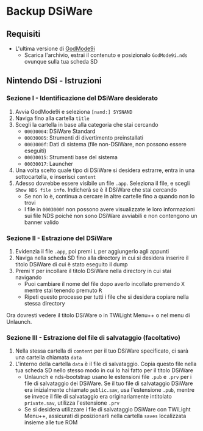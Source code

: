 ---
---

# Backup DSiWare

## Requisiti
- L'ultima versione di [GodMode9i](https://github.com/RocketRobz/godmode9i/releases)
   - Scarica l'archivio, estrai il contenuto e posizionalo `GodMode9i.nds` ovunque sulla tua scheda SD

## Nintendo DSi - Istruzioni

### Sezione I - Identificazione del DSiWare desiderato
1. Avvia GodMode9i e seleziona `[nand:] SYSNAND`
1. Naviga fino alla cartella `title`
1. Scegli la cartella in base alla categoria che stai cercando
   - `00030004`: DSiWare Standard
   - `00030005`: Strumenti di divertimento preinstallati
   - `0003000f`: Dati di sistema (file non-DSiWare, non possono essere eseguiti)
   - `00030015`: Strumenti base del sistema
   - `00030017`: Launcher
1. Una volta scelto quale tipo di DSiWare si desidera estrarre, entra in una sottocartella, e inserisci `content`
1. Adesso dovrebbe essere visibile un file `.app`. Seleziona il file, e scegli `Show NDS file info`. Indicherà se è il DSiWare che stai cercando
   - Se non lo è, continua a cercare in altre cartelle fino a quando non lo trovi
   - I file in `0003000f` non possono avere visualizzate le loro informazioni sui file NDS poiché non sono DSiWare avviabili e non contengono un banner valido

### Sezione II - Estrazione del DSiWare
1. Evidenzia il file `.app`, poi premi <kbd class="face">L</kbd> per aggiungerlo agli appunti
1. Naviga nella scheda SD fino alla directory in cui si desidera inserire il titolo DSiWare di cui è stato eseguito il dump
1. Premi <kbd class="face">Y</kbd> per incollare il titolo DSiWare nella directory in cui stai navigando
   - Puoi cambiare il nome del file dopo averlo incollato premendo <kbd class="face">X</kbd> mentre stai tenendo premuto <kbd class="R">R</kbd>
   - Ripeti questo processo per tutti i file che si desidera copiare nella stessa directory

Ora dovresti vedere il titolo DSiWare o in TWiLight Menu++ o nel menu di Unlaunch.

### Sezione III - Estrazione del file di salvataggio (facoltativo)
1. Nella stessa cartella di `content` per il tuo DSiWare specificato, ci sarà una cartella chiamata `data`
1. L'interno della cartella `data` è il file di salvataggio. Copia questo file nella tua scheda SD nello stesso modo in cui lo hai fatto per il titolo DSiWare
   - Unlaunch e nds-bootstrap usano le estensioni file `.pub` e `.prv` per i file di salvataggio dei DSiWare. Se il tuo file di salvataggio DSiWare era inizialmente chiamato `public.sav`, usa l'estensione `.pub`, mentre se invece il file di salvataggio era originariamente intitolato `private.sav`, utilizza l'estensione `.prv`
   - Se si desidera utilizzare i file di salvataggio DSiWare con TWiLight Menu++, assicurati di posizionarli nella cartella `saves` localizzata insieme alle tue ROM
